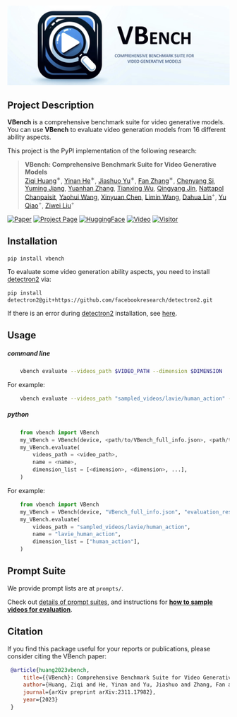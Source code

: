 ![vbench_logo](./asset/vbench_logo_short.jpg)

## Project Description

**VBench** is a comprehensive benchmark suite for video generative models. You can use **VBench** to evaluate video generation models from 16 different ability aspects.

This project is the PyPI implementation of the following research:
> **VBench: Comprehensive Benchmark Suite for Video Generative Models**<br>
> [Ziqi Huang](https://ziqihuangg.github.io/)<sup>∗</sup>, [Yinan He](https://github.com/yinanhe)<sup>∗</sup>, [Jiashuo Yu](https://scholar.google.com/citations?user=iH0Aq0YAAAAJ&hl=zh-CN)<sup>∗</sup>, [Fan Zhang](https://github.com/zhangfan-p)<sup>∗</sup>, [Chenyang Si](https://chenyangsi.top/), [Yuming Jiang](https://yumingj.github.io/), [Yuanhan Zhang](https://zhangyuanhan-ai.github.io/),  [Tianxing Wu](https://tianxingwu.github.io/), [Qingyang Jin](https://github.com/Vchitect/VBench), [Nattapol Chanpaisit](https://nattapolchan.github.io/me), [Yaohui Wang](https://wyhsirius.github.io/), [Xinyuan Chen](https://scholar.google.com/citations?user=3fWSC8YAAAAJ), [Limin Wang](https://wanglimin.github.io), [Dahua Lin](http://dahua.site/)<sup>+</sup>, [Yu Qiao](http://mmlab.siat.ac.cn/yuqiao/index.html)<sup>+</sup>, [Ziwei Liu](https://liuziwei7.github.io/)<sup>+</sup><br>

[![Paper](https://img.shields.io/badge/cs.CV-Paper-b31b1b?logo=arxiv&logoColor=red)](https://arxiv.org/abs/2311.17982)
[![Project Page](https://img.shields.io/badge/VBench-Website-green?logo=googlechrome&logoColor=green)](https://vchitect.github.io/VBench-project/)
[![HuggingFace](https://img.shields.io/badge/%F0%9F%A4%97%20Hugging%20Face-Leaderboard-blue)](https://huggingface.co/spaces/Vchitect/VBench_Leaderboard)
[![Video](https://img.shields.io/badge/YouTube-Video-c4302b?logo=youtube&logoColor=red)](https://www.youtube.com/watch?v=7IhCC8Qqn8Y)
[![Visitor](https://hits.seeyoufarm.com/api/count/incr/badge.svg?url=https%3A%2F%2Fgithub.com%2FVchitect%2FVBench&count_bg=%23FFA500&title_bg=%23555555&icon=&icon_color=%23E7E7E7&title=visitors&edge_flat=false)](https://hits.seeyoufarm.com)

## Installation
```
pip install vbench
```

To evaluate some video generation ability aspects, you need to install [detectron2](https://github.com/facebookresearch/detectron2) via:
   ```
   pip install detectron2@git+https://github.com/facebookresearch/detectron2.git
   ```
    
If there is an error during [detectron2](https://github.com/facebookresearch/detectron2) installation, see [here](https://detectron2.readthedocs.io/en/latest/tutorials/install.html).

## Usage
##### command line 
```bash
    vbench evaluate --videos_path $VIDEO_PATH --dimension $DIMENSION
```
For example:
```bash
    vbench evaluate --videos_path "sampled_videos/lavie/human_action" --dimension "human_action"
```
##### python
```python
    from vbench import VBench
    my_VBench = VBench(device, <path/to/VBench_full_info.json>, <path/to/save/dir>)
    my_VBench.evaluate(
        videos_path = <video_path>,
        name = <name>,
        dimension_list = [<dimension>, <dimension>, ...],
    )
```
For example: 
```python
    from vbench import VBench
    my_VBench = VBench(device, "VBench_full_info.json", "evaluation_results")
    my_VBench.evaluate(
        videos_path = "sampled_videos/lavie/human_action",
        name = "lavie_human_action",
        dimension_list = ["human_action"],
    )
```

## Prompt Suite

We provide prompt lists are at `prompts/`. 

Check out [details of prompt suites](https://github.com/Vchitect/VBench/tree/master/prompts), and instructions for [**how to sample videos for evaluation**](https://github.com/Vchitect/VBench/tree/master/prompts).

## Citation

   If you find this package useful for your reports or publications, please consider citing the VBench paper:

   ```bibtex
    @article{huang2023vbench,
        title={{VBench}: Comprehensive Benchmark Suite for Video Generative Models},
        author={Huang, Ziqi and He, Yinan and Yu, Jiashuo and Zhang, Fan and Si, Chenyang and Jiang, Yuming and Zhang, Yuanhan and Wu, Tianxing and Jin, Qingyang and Chanpaisit, Nattapol and Wang, Yaohui and Chen, Xinyuan and Wang, Limin and Lin, Dahua and Qiao, Yu and Liu, Ziwei},
        journal={arXiv preprint arXiv:2311.17982},
        year={2023}
    }
   ```